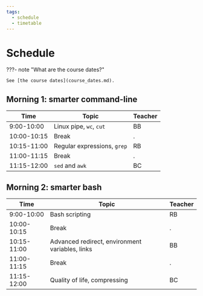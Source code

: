```yaml
---
tags:
  - schedule
  - timetable
---
```


# Schedule

???- note "What are the course dates?"

    See [the course dates](course_dates.md).

## Morning 1: smarter command-line

Time        | Topic                     |Teacher
------------|---------------------------|-------
9:00-10:00  |Linux pipe, `wc`, `cut`    |BB
10:00-10:15 |Break                      |.
10:15-11:00 |Regular expressions, `grep`|RB
11:00-11:15 |Break                      |.
11:15-12:00 |`sed` and `awk`            |BC

## Morning 2: smarter bash

Time        | Topic                                         |Teacher
------------|-----------------------------------------------|-----------------
9:00-10:00  |Bash scripting                                 |RB
10:00-10:15 |Break                                          |.
10:15-11:00 |Advanced redirect, environment variables, links|BB
11:00-11:15 |Break                                          |.
11:15-12:00 |Quality of life, compressing                   |BC
